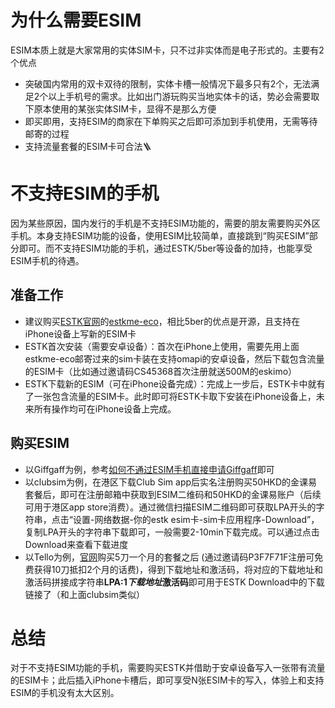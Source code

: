 # 为什么需要ESIM
ESIM本质上就是大家常用的实体SIM卡，只不过非实体而是电子形式的。主要有2个优点
- 突破国内常用的双卡双待的限制，实体卡槽一般情况下最多只有2个，无法满足2个以上手机号的需求。比如出门游玩购买当地实体卡的话，势必会需要取下原本使用的某张实体SIM卡，显得不是那么方便
- 即买即用，支持ESIM的商家在下单购买之后即可添加到手机使用，无需等待邮寄的过程
- 支持流量套餐的ESIM卡可合法🪜

# 不支持ESIM的手机
因为某些原因，国内发行的手机是不支持ESIM功能的，需要的朋友需要购买外区手机。本身支持ESIM功能的设备，使用ESIM比较简单，直接跳到“购买ESIM”部分即可。而不支持ESIM功能的手机，通过ESTK/5ber等设备的加持，也能享受ESIM手机的待遇。

## 准备工作
- 建议购买[ESTK官网](www.estk.me)的[estkme-eco](https://www.estk.me/product/estkme-eco/)，相比5ber的优点是开源，且支持在iPhone设备上写新的ESIM卡
- ESTK首次安装（需要安卓设备）：首次在iPhone上使用，需要先用上面estkme-eco邮寄过来的sim卡装在支持omapi的安卓设备，然后下载包含流量的ESIM卡（比如通过邀请码CS45368首次注册就送500M的eskimo）
- ESTK下载新的ESIM（可在iPhone设备完成）：完成上一步后，ESTK卡中就有了一张包含流量的ESIM卡。此时即可将ESTK卡取下安装在iPhone设备上，未来所有操作均可在iPhone设备上完成。

## 购买ESIM
-  以Giffgaff为例，参考[如何不通过ESIM手机直接申请Giffgaff](https://simonmy.com/posts/如何不通过esim手机直接申请giffgaff-esim.html)即可
-  以clubsim为例，在港区下载Club Sim app后实名注册购买50HKD的金课易套餐后，即可在注册邮箱中获取到ESIM二维码和50HKD的金课易账户（后续可用于港区app store消费）。通过微信扫描ESIM二维码即可获取LPA开头的字符串，点击“设置-网络数据-你的estk esim卡-sim卡应用程序-Download”，复制LPA开头的字符串下载即可，一般需要2-10min下载完成。可以通过点击Download来查看下载进度
- 以Tello为例，[官网](https://tello.com/account/register?_referral=P3F7F71F)购买5刀一个月的套餐之后 (通过邀请码P3F7F71F注册可免费获得10刀抵扣2个月的话费)，得到下载地址和激活码，将对应的下载地址和激活码拼接成字符串**LPA:1$下载地址$激活码**即可用于ESTK Download中的下载链接了（和上面clubsim类似）

# 总结
对于不支持ESIM功能的手机，需要购买ESTK并借助于安卓设备写入一张带有流量的ESIM卡；此后插入iPhone卡槽后，即可享受N张ESIM卡的写入，体验上和支持ESIM的手机没有太大区别。